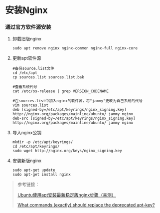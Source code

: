# 安装Nginx

### 通过官方软件源安装

1. 卸载旧版nginx

   ```shell
   sudo apt remove nginx nginx-common nginx-full nginx-core
   ```

2. 更新apt软件源

   ```
   #备份source.list文件
   cd /etc/apt
   cp sources.list sources.list.bak
   
   #查看系统代号
   cat /etc/os-release | grep VERSION_CODENAME
   
   #在sources.list中加入nginx的软件源，将"jammy"更改为自己系统的代号
   vim sources.list
   deb [signed-by=/etc/apt/keyrings/nginx_signing.key] http://nginx.org/packages/mainline/ubuntu/ jammy nginx
   deb-src [signed-by=/etc/apt/keyrings/nginx_signing.key]  http://nginx.org/packages/mainline/ubuntu/ jammy nginx
   ```

3. 导入nginx公钥

   ```
   mkdir -p /etc/apt/keyrings/
   cd /etc/apt/keyrings/
   sudo wget http://nginx.org/keys/nginx_signing.key
   ```

4. 安装新版nginx

   ```
   sudo apt-get update
   sudo apt-get install nginx
   ```



> 参考链接：
>
> [Ubuntu使用apt安装最新稳定版nginx步骤（亲测）](https://blog.csdn.net/willingtolove/article/details/111462639)
>
> [What commands (exactly) should replace the deprecated apt-key?](https://askubuntu.com/questions/1286545/what-commands-exactly-should-replace-the-deprecated-apt-key)

 
